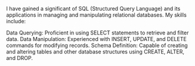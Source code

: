 I have gained a significant of SQL (Structured Query Language) and its applications in managing and manipulating relational databases. My skills include:

Data Querying: Proficient in using SELECT statements to retrieve and filter data.
Data Manipulation: Experienced with INSERT, UPDATE, and DELETE commands for modifying records.
Schema Definition: Capable of creating and altering tables and other database structures using CREATE, ALTER, and DROP.
